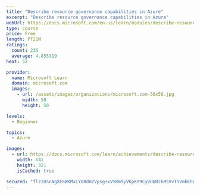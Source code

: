 ```yaml
---
title: "Describe resource governance capabilities in Azure"
excerpt: "Describe resource governance capabilities in Azure"
webUrl: https://docs.microsoft.com/en-us/learn/modules/describe-resource-governance-capabilities-azure/
type: course
price: Free
length: PT21M
ratings:
  count: 235
  average: 4.855319
heat: 52

provider:
  name: Microsoft Learn
  domain: microsoft.com
  images:
    - url: /assets/images/organizations/microsoft.com-50x50.jpg
      width: 50
      height: 50

levels:
  - Beginner

topics:
  - Azure

images:
  - url: https://docs.microsoft.com/learn/achievements/describe-resource-governance-capabilities-in-azure-social.png
    width: 641
    height: 321
    isCached: true

secured: "flzIUSnNgXE6WKMxLYORdHZVpsg+xVSRm9yVKpKY9CyVGWR2kMSVvT5VmbEhHjx3MpPkUfAlaxzGCzIiQPBoRdy5r8hB9CQbRny+8/c0LGRDGJkH5m5N4kSW3gKODv3AOAXpaBVkS3vT3ep/POwseCE9Mc0BWzgdoTJH8yB9KlZaAqt8jmTau6Wzz8r5GyXfAhUC3g9VfnL7UJQW+wHjaP+FL3JpxIcOgeVb+1kuowp5n2lt5ODTpOoUIjqOS2Y2mCM1kHdhwpdp52wfGIv/N2HUeToM2JEtYaCU4RibXQjW0I2h3/e2DEN5Qzl+LxEnrlNM7MQEMjRsQcoM3i/NK2fM7DHTPhT/R5sp2mPMCLJaqFo6Q7/Us40fuhhraQG4ENRQdSNoQOiWc2NbQ4k7BjGwTrgGpuyNx4EhzURWYx8=;as3taxYmLDHwwTfhOEyNFQ=="
---
```


